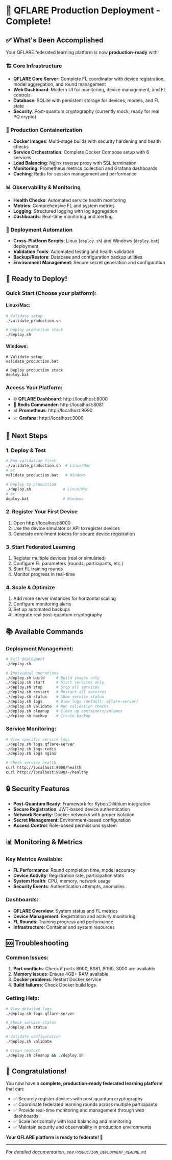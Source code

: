 # 🎉 QFLARE Production Deployment - Complete!

## ✅ What's Been Accomplished

Your QFLARE federated learning platform is now **production-ready** with:

### 🏗️ **Core Infrastructure**
- **QFLARE Core Server**: Complete FL coordinator with device registration, model aggregation, and round management
- **Web Dashboard**: Modern UI for monitoring, device management, and FL controls
- **Database**: SQLite with persistent storage for devices, models, and FL state
- **Security**: Post-quantum cryptography (currently mock, ready for real PQ crypto)

### 🐳 **Production Containerization**
- **Docker Images**: Multi-stage builds with security hardening and health checks
- **Service Orchestration**: Complete Docker Compose setup with 6 services
- **Load Balancing**: Nginx reverse proxy with SSL termination
- **Monitoring**: Prometheus metrics collection and Grafana dashboards
- **Caching**: Redis for session management and performance

### 📊 **Observability & Monitoring**
- **Health Checks**: Automated service health monitoring
- **Metrics**: Comprehensive FL and system metrics
- **Logging**: Structured logging with log aggregation
- **Dashboards**: Real-time monitoring and alerting

### 🔧 **Deployment Automation**
- **Cross-Platform Scripts**: Linux (`deploy.sh`) and Windows (`deploy.bat`) deployment
- **Validation Tools**: Automated testing and health validation
- **Backup/Restore**: Database and configuration backup utilities
- **Environment Management**: Secure secret generation and configuration

## 🚀 **Ready to Deploy!**

### Quick Start (Choose your platform):

#### Linux/Mac:
```bash
# Validate setup
./validate_production.sh

# Deploy production stack
./deploy.sh
```

#### Windows:
```batch
# Validate setup
validate_production.bat

# Deploy production stack
deploy.bat
```

### Access Your Platform:
- 🌐 **QFLARE Dashboard**: http://localhost:8000
- 🔴 **Redis Commander**: http://localhost:8081
- 📊 **Prometheus**: http://localhost:9090
- 📈 **Grafana**: http://localhost:3000

## 🎯 **Next Steps**

### 1. **Deploy & Test**
```bash
# Run validation first
./validate_production.sh  # Linux/Mac
# or
validate_production.bat   # Windows

# Deploy to production
./deploy.sh              # Linux/Mac
# or
deploy.bat               # Windows
```

### 2. **Register Your First Device**
1. Open http://localhost:8000
2. Use the device simulator or API to register devices
3. Generate enrollment tokens for secure device registration

### 3. **Start Federated Learning**
1. Register multiple devices (real or simulated)
2. Configure FL parameters (rounds, participants, etc.)
3. Start FL training rounds
4. Monitor progress in real-time

### 4. **Scale & Optimize**
1. Add more server instances for horizontal scaling
2. Configure monitoring alerts
3. Set up automated backups
4. Integrate real post-quantum cryptography

## 📚 **Available Commands**

### Deployment Management:
```bash
# Full deployment
./deploy.sh

# Individual operations
./deploy.sh build     # Build images only
./deploy.sh start     # Start services only
./deploy.sh stop      # Stop all services
./deploy.sh restart   # Restart all services
./deploy.sh status    # Show service status
./deploy.sh logs      # View logs (default: qflare-server)
./deploy.sh validate  # Run validation checks
./deploy.sh cleanup   # Clean up containers/volumes
./deploy.sh backup    # Create backup
```

### Service Monitoring:
```bash
# View specific service logs
./deploy.sh logs qflare-server
./deploy.sh logs redis
./deploy.sh logs nginx

# Check service health
curl http://localhost:8000/health
curl http://localhost:9090/-/healthy
```

## 🔒 **Security Features**

- **Post-Quantum Ready**: Framework for Kyber/Dilithium integration
- **Secure Registration**: JWT-based device authentication
- **Network Security**: Docker networks with proper isolation
- **Secret Management**: Environment-based configuration
- **Access Control**: Role-based permissions system

## 📊 **Monitoring & Metrics**

### Key Metrics Available:
- **FL Performance**: Round completion time, model accuracy
- **Device Activity**: Registration rate, participation stats
- **System Health**: CPU, memory, network usage
- **Security Events**: Authentication attempts, anomalies

### Dashboards:
- **QFLARE Overview**: System status and FL metrics
- **Device Management**: Registration and activity monitoring
- **FL Rounds**: Training progress and performance
- **Infrastructure**: Container and system resources

## 🆘 **Troubleshooting**

### Common Issues:
1. **Port conflicts**: Check if ports 8000, 8081, 9090, 3000 are available
2. **Memory issues**: Ensure 4GB+ RAM available
3. **Docker problems**: Restart Docker service
4. **Build failures**: Check Docker build logs

### Getting Help:
```bash
# View detailed logs
./deploy.sh logs qflare-server

# Check service status
./deploy.sh status

# Validate configuration
./deploy.sh validate

# Clean restart
./deploy.sh cleanup && ./deploy.sh
```

## 🎊 **Congratulations!**

You now have a **complete, production-ready federated learning platform** that can:

- ✅ Securely register devices with post-quantum cryptography
- ✅ Coordinate federated learning rounds across multiple participants
- ✅ Provide real-time monitoring and management through web dashboards
- ✅ Scale horizontally with load balancing and monitoring
- ✅ Maintain security and observability in production environments

**Your QFLARE platform is ready to federate! 🚀**

---

*For detailed documentation, see `PRODUCTION_DEPLOYMENT_README.md`*